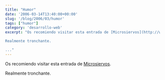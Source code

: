 ```yaml
---
title: "Humor"
date: '2006-03-14T13:40:00+00:00'
slug: '/blog/2006/03/humor'
tags: ["humor"]
category: 'desarrollo-web'
excerpt: "Os recomiendo visitar esta entrada de [Microsiervos](http://www.microsiervos.com/archivo/mundoreal/nombres-desafortunados-iv.html).

Realmente tronchante.

..."
---
```

Os recomiendo visitar esta entrada de [Microsiervos](http://www.microsiervos.com/archivo/mundoreal/nombres-desafortunados-iv.html).

Realmente tronchante.

